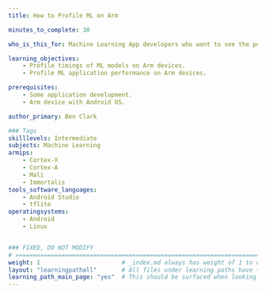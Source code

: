 ```yaml
---
title: How to Profile ML on Arm

minutes_to_complete: 30

who_is_this_for: Machine Learning App developers who want to see the performance of their models on Arm devices.

learning_objectives: 
    - Profile timings of ML models on Arm devices.
    - Profile ML application performance on Arm devices.

prerequisites:
    - Some application development.
    - Arm device with Android OS.

author_primary: Ben Clark

### Tags
skilllevels: Intermediate
subjects: Machine Learning
armips:
    - Cortex-X
    - Cortex-A
    - Mali
    - Immortalis
tools_software_languages:
    - Android Studio
    - tflite
operatingsystems:
    - Android
    - Linux


### FIXED, DO NOT MODIFY
# ================================================================================
weight: 1                       # _index.md always has weight of 1 to order correctly
layout: "learningpathall"       # All files under learning paths have this same wrapper
learning_path_main_page: "yes"  # This should be surfaced when looking for related content. Only set for _index.md of learning path content.
---
```

